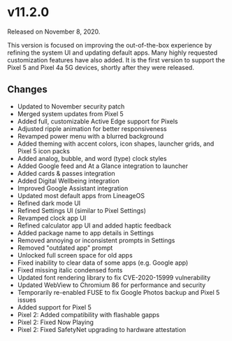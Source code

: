 # v11.2.0

Released on November 8, 2020.

This version is focused on improving the out-of-the-box experience by refining the system UI and updating default apps. Many highly requested customization features have also added. It is the first version to support the Pixel 5 and Pixel 4a 5G devices, shortly after they were released.

## Changes

- Updated to November security patch
- Merged system updates from Pixel 5
- Added full, customizable Active Edge support for Pixels
- Adjusted ripple animation for better responsiveness
- Revamped power menu with a blurred background
- Added theming with accent colors, icon shapes, launcher grids, and Pixel 5 icon packs
- Added analog, bubble, and word (type) clock styles
- Added Google feed and At a Glance integration to launcher
- Added cards & passes integration
- Added Digital Wellbeing integration
- Improved Google Assistant integration
- Updated most default apps from LineageOS
- Refined dark mode UI
- Refined Settings UI (similar to Pixel Settings)
- Revamped clock app UI
- Refined calculator app UI and added haptic feedback
- Added package name to app details in Settings
- Removed annoying or inconsistent prompts in Settings
- Removed "outdated app" prompt
- Unlocked full screen space for old apps
- Fixed inability to clear data of some apps (e.g. Google app)
- Fixed missing italic condensed fonts
- Updated font rendering library to fix CVE-2020-15999 vulnerability
- Updated WebView to Chromium 86 for performance and security
- Temporarily re-enabled FUSE to fix Google Photos backup and Pixel 5 issues
- Added support for Pixel 5
- Pixel 2: Added compatibility with flashable gapps
- Pixel 2: Fixed Now Playing
- Pixel 2: Fixed SafetyNet upgrading to hardware attestation
